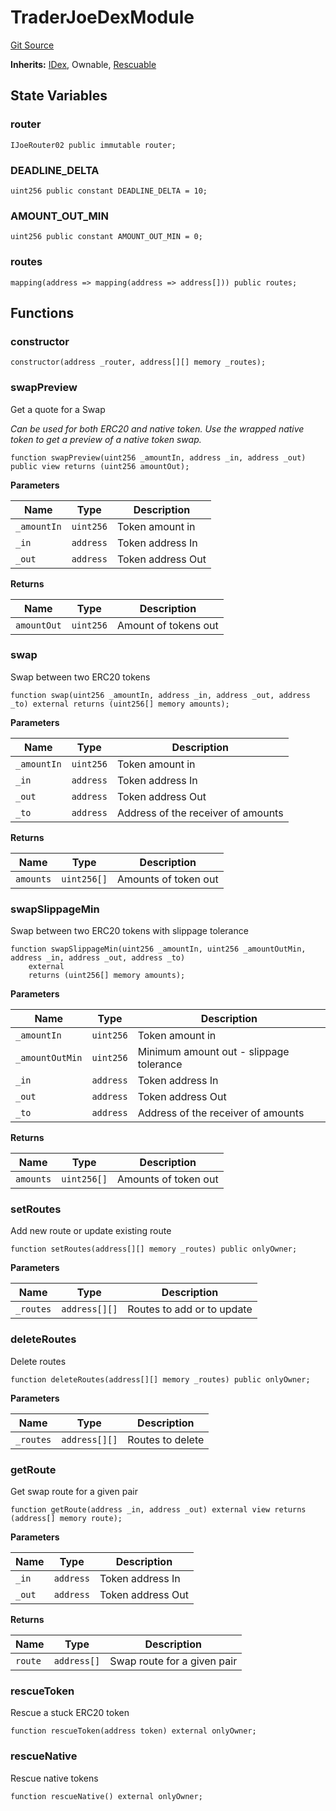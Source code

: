 # TraderJoeDexModule
[Git Source](https://github.com-hedgefarm/HedgeFarm/smart-farmer/blob/c90db012f9c5fe4b328d8988c68447eed814b014/contracts/dex/TraderJoeDexModule.sol)

**Inherits:**
[IDex](/contracts/dex/interface/IDex.sol/contract.IDex.md), Ownable, [Rescuable](/contracts/common/Rescuable.sol/contract.Rescuable.md)


## State Variables
### router

```solidity
IJoeRouter02 public immutable router;
```


### DEADLINE_DELTA

```solidity
uint256 public constant DEADLINE_DELTA = 10;
```


### AMOUNT_OUT_MIN

```solidity
uint256 public constant AMOUNT_OUT_MIN = 0;
```


### routes

```solidity
mapping(address => mapping(address => address[])) public routes;
```


## Functions
### constructor


```solidity
constructor(address _router, address[][] memory _routes);
```

### swapPreview

Get a quote for a Swap

*Can be used for both ERC20 and native token. Use the wrapped native token to get a preview of a native token swap.*


```solidity
function swapPreview(uint256 _amountIn, address _in, address _out) public view returns (uint256 amountOut);
```
**Parameters**

|Name|Type|Description|
|----|----|-----------|
|`_amountIn`|`uint256`| Token amount in|
|`_in`|`address`| Token address In|
|`_out`|`address`| Token address Out|

**Returns**

|Name|Type|Description|
|----|----|-----------|
|`amountOut`|`uint256`| Amount of tokens out|


### swap

Swap between two ERC20 tokens


```solidity
function swap(uint256 _amountIn, address _in, address _out, address _to) external returns (uint256[] memory amounts);
```
**Parameters**

|Name|Type|Description|
|----|----|-----------|
|`_amountIn`|`uint256`| Token amount in|
|`_in`|`address`| Token address In|
|`_out`|`address`| Token address Out|
|`_to`|`address`| Address of the receiver of amounts|

**Returns**

|Name|Type|Description|
|----|----|-----------|
|`amounts`|`uint256[]`| Amounts of token out|


### swapSlippageMin

Swap between two ERC20 tokens with slippage tolerance


```solidity
function swapSlippageMin(uint256 _amountIn, uint256 _amountOutMin, address _in, address _out, address _to)
    external
    returns (uint256[] memory amounts);
```
**Parameters**

|Name|Type|Description|
|----|----|-----------|
|`_amountIn`|`uint256`| Token amount in|
|`_amountOutMin`|`uint256`| Minimum amount out - slippage tolerance|
|`_in`|`address`| Token address In|
|`_out`|`address`| Token address Out|
|`_to`|`address`| Address of the receiver of amounts|

**Returns**

|Name|Type|Description|
|----|----|-----------|
|`amounts`|`uint256[]`| Amounts of token out|


### setRoutes

Add new route or update existing route


```solidity
function setRoutes(address[][] memory _routes) public onlyOwner;
```
**Parameters**

|Name|Type|Description|
|----|----|-----------|
|`_routes`|`address[][]`| Routes to add or to update|


### deleteRoutes

Delete routes


```solidity
function deleteRoutes(address[][] memory _routes) public onlyOwner;
```
**Parameters**

|Name|Type|Description|
|----|----|-----------|
|`_routes`|`address[][]`| Routes to delete|


### getRoute

Get swap route for a given pair


```solidity
function getRoute(address _in, address _out) external view returns (address[] memory route);
```
**Parameters**

|Name|Type|Description|
|----|----|-----------|
|`_in`|`address`| Token address In|
|`_out`|`address`| Token address Out|

**Returns**

|Name|Type|Description|
|----|----|-----------|
|`route`|`address[]`| Swap route for a given pair|


### rescueToken

Rescue a stuck ERC20 token


```solidity
function rescueToken(address token) external onlyOwner;
```

### rescueNative

Rescue native tokens


```solidity
function rescueNative() external onlyOwner;
```

